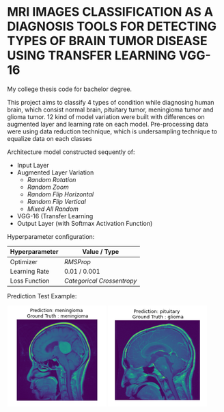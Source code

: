 # **MRI IMAGES CLASSIFICATION AS A DIAGNOSIS TOOLS FOR DETECTING TYPES OF BRAIN TUMOR DISEASE USING TRANSFER LEARNING VGG-16**

My college thesis code for bachelor degree.

This project aims to classify 4 types of condition while diagnosing human brain, which consist normal brain, pituitary tumor, meningioma tumor and glioma tumor. 12 kind of model variation were built with differences on augmented layer and learning rate on each model. Pre-processing data were using data reduction technique, which is undersampling technique to equalize data on each classes

Architecture model constructed sequently of:
- Input Layer
- Augmented Layer Variation
  - *Random Rotation*
  - *Random Zoom*
  - *Random Flip Horizontal*
  - *Random Flip Vertical*
  - *Mixed All Random*
- VGG-16 (Transfer Learning
- Output Layer (with Softmax Activation Function)

Hyperparameter configuration:

| Hyperparameter | Value / Type |
| ------------- | ------------- |
| Optimizer | *RMSProp*  |
| Learning Rate  | 0.01 / 0.001  |
| Loss Function | *Categorical Crossentropy*|

Prediction Test Example:

![gambar 1](https://github.com/40ssimo/4classtumorclassification/blob/main/pic/Picture1.png)
![gambar 2](https://github.com/40ssimo/4classtumorclassification/blob/main/pic/Picture2.png)
